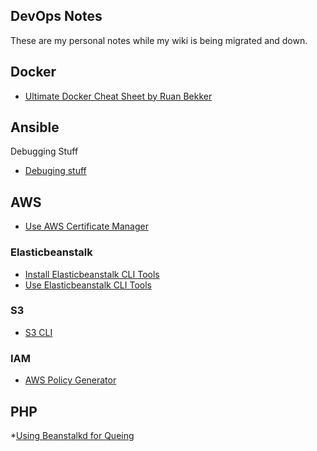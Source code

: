 ## DevOps Notes

These are my personal notes while my wiki is being migrated and down.

## Docker

* [Ultimate Docker Cheat Sheet by Ruan Bekker](https://gist.github.com/ruanbekker/4e8e4ca9b82b103973eaaea4ac81aa5f)


## Ansible

Debugging Stuff

* [Debuging stuff](https://timogoosen.github.io/ANSIBLE-DEBUG)

## AWS

* [Use AWS Certificate Manager](https://timogoosen.github.io/AWS_CERTIFICATE_MANAGER)



### Elasticbeanstalk

* [Install Elasticbeanstalk CLI Tools](https://timogoosen.github.io/INSTALL_EB)
* [Use  Elasticbeanstalk CLI Tools](https://timogoosen.github.io/USE_EB)

### S3

* [S3 CLI](https://timogoosen.github.io/S3_CLI)

### IAM

* [AWS Policy Generator](http://awspolicygen.s3.amazonaws.com/policygen.html)



## PHP

*[Using Beanstalkd for Queing](https://timogoosen.github.io/USING_BEANSTALKD)
